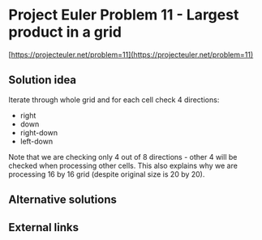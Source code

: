 # Project Euler Problem 11 - Largest product in a grid

[https://projecteuler.net/problem=11](https://projecteuler.net/problem=11)

## Solution idea

Iterate through whole grid and for each cell check 4 directions:
- right
- down
- right-down
- left-down

Note that we are checking only 4 out of 8 directions - other 4 will be checked when processing other cells. This also explains why we are processing 16 by 16 grid (despite original size is 20 by 20).

## Alternative solutions

## External links

